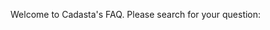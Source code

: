 <!--
This is the landing page. The content below will be visible on the FAQ's homepage.
-->

Welcome to Cadasta's FAQ. Please search for your question:
